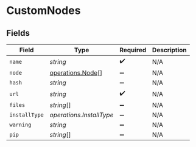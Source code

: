 # CustomNodes


## Fields

| Field                                                | Type                                                 | Required                                             | Description                                          |
| ---------------------------------------------------- | ---------------------------------------------------- | ---------------------------------------------------- | ---------------------------------------------------- |
| `name`                                               | *string*                                             | :heavy_check_mark:                                   | N/A                                                  |
| `node`                                               | [operations.Node](../../models/operations/node.md)[] | :heavy_minus_sign:                                   | N/A                                                  |
| `hash`                                               | *string*                                             | :heavy_minus_sign:                                   | N/A                                                  |
| `url`                                                | *string*                                             | :heavy_check_mark:                                   | N/A                                                  |
| `files`                                              | *string*[]                                           | :heavy_minus_sign:                                   | N/A                                                  |
| `installType`                                        | *operations.InstallType*                             | :heavy_minus_sign:                                   | N/A                                                  |
| `warning`                                            | *string*                                             | :heavy_minus_sign:                                   | N/A                                                  |
| `pip`                                                | *string*[]                                           | :heavy_minus_sign:                                   | N/A                                                  |